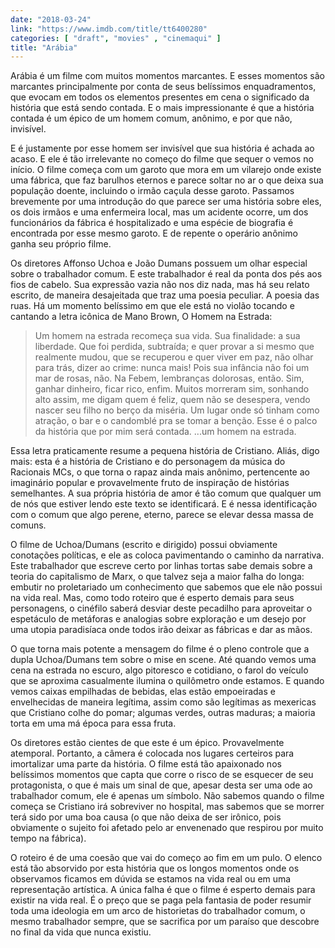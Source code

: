 ```yaml
---
date: "2018-03-24"
link: "https://www.imdb.com/title/tt6400280"
categories: [ "draft", "movies" , "cinemaqui" ]
title: "Arábia"
---
```

Arábia é um filme com muitos momentos marcantes. E esses momentos são marcantes principalmente por conta de seus belíssimos enquadramentos, que evocam em todos os elementos presentes em cena o significado da história que está sendo contada. E o mais impressionante é que a história contada é um épico de um homem comum, anônimo, e por que não, invisível.

E é justamente por esse homem ser invisível que sua história é achada ao acaso. E ele é tão irrelevante no começo do filme que sequer o vemos no início. O filme começa com um garoto que mora em um vilarejo onde existe uma fábrica, que faz barulhos eternos e parece soltar no ar o que deixa sua população doente, incluindo o irmão caçula desse garoto. Passamos brevemente por uma introdução do que parece ser uma história sobre eles, os dois irmãos e uma enfermeira local, mas um acidente ocorre, um dos funcionários da fábrica é hospitalizado e uma espécie de biografia é encontrada por esse mesmo garoto. E de repente o operário anônimo ganha seu próprio filme.

Os diretores Affonso Uchoa e João Dumans possuem um olhar especial sobre o trabalhador comum. E este trabalhador é real da ponta dos pés aos fios de cabelo. Sua expressão vazia não nos diz nada, mas há seu relato escrito, de maneira desajeitada que traz uma poesia peculiar. A poesia das ruas. Há um momento belíssimo em que ele está no violão tocando e cantando a letra icônica de Mano Brown, O Homem na Estrada:

> Um homem na estrada recomeça sua vida. 
> Sua finalidade: a sua liberdade. 
> Que foi perdida, subtraída; 
> e quer provar a si mesmo que realmente mudou, 
> que se recuperou e quer viver em paz, não olhar 
> para trás, dizer ao crime: nunca mais! 
> Pois sua infância não foi 
> um mar de rosas, não. 
> Na Febem, lembranças dolorosas, então. 
> Sim, ganhar dinheiro, ficar rico, enfim. 
> Muitos morreram sim, sonhando alto assim, 
> me digam quem é feliz, 
> quem não se desespera, vendo 
> nascer seu filho no berço da miséria. 
> Um lugar onde só tinham como atração, 
> o bar e o candomblé pra se tomar a benção. 
> Esse é o palco da história que 
> por mim será contada. 
> ...um homem na estrada.

Essa letra praticamente resume a pequena história de Cristiano. Aliás, digo mais: esta é a história de Cristiano e do personagem da música do Racionais MCs, o que torna o rapaz ainda mais anônimo, pertencente ao imaginário popular e provavelmente fruto de inspiração de histórias semelhantes. A sua própria história de amor é tão comum que qualquer um de nós que estiver lendo este texto se identificará. E é nessa identificação com o comum que algo perene, eterno, parece se elevar dessa massa de comuns.

O filme de Uchoa/Dumans (escrito e dirigido) possui obviamente conotações políticas, e ele as coloca pavimentando o caminho da narrativa. Este trabalhador que escreve certo por linhas tortas sabe demais sobre a teoria do capitalismo de Marx, o que talvez seja a maior falha do longa: embutir no proletariado um conhecimento que sabemos que ele não possui na vida real. Mas, como todo roteiro que é esperto demais para seus personagens, o cinéfilo saberá desviar deste pecadilho para aproveitar o espetáculo de metáforas e analogias sobre exploração e um desejo por uma utopia paradisíaca onde todos irão deixar as fábricas e dar as mãos.

O que torna mais potente a mensagem do filme é o pleno controle que a dupla Uchoa/Dumans tem sobre o mise en scene. Até quando vemos uma cena na estrada no escuro, algo pitoresco e cotidiano, o farol do veículo que se aproxima casualmente ilumina o quilômetro onde estamos. E quando vemos caixas empilhadas de bebidas, elas estão empoeiradas e envelhecidas de maneira legítima, assim como são legítimas as mexericas que Cristiano colhe do pomar; algumas verdes, outras maduras; a maioria torta em uma má época para essa fruta.

Os diretores estão cientes de que este é um épico. Provavelmente atemporal. Portanto, a câmera é colocada nos lugares certeiros para imortalizar uma parte da história. O filme está tão apaixonado nos belíssimos momentos que capta que corre o risco de se esquecer de seu protagonista, o que é mais um sinal de que, apesar desta ser uma ode ao trabalhador comum, ele é apenas um símbolo. Não sabemos quando o filme começa se Cristiano irá sobreviver no hospital, mas sabemos que se morrer terá sido por uma boa causa (o que não deixa de ser irônico, pois obviamente o sujeito foi afetado pelo ar envenenado que respirou por muito tempo na fábrica).

O roteiro é de uma coesão que vai do começo ao fim em um pulo. O elenco está tão absorvido por esta história que os longos momentos onde os observamos ficamos em dúvida se estamos na vida real ou em uma representação artística. A única falha é que o filme é esperto demais para existir na vida real. É o preço que se paga pela fantasia de poder resumir toda uma ideologia em um arco de historietas do trabalhador comum, o mesmo trabalhador sempre, que se sacrifica por um paraíso que descobre no final da vida que nunca existiu.
